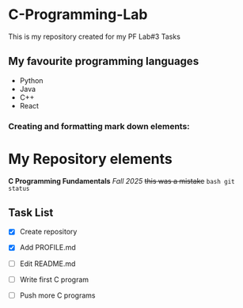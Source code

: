 # C-Programming-Lab
This is my repository created for my PF Lab#3 Tasks
## My favourite programming languages
+ Python
+ Java
+ C++
+ React
### Creating and formatting mark down elements:
# My Repository elements
**C Programming Fundamentals**
*Fall 2025* 
~~this was a mistake~~ 
```bash git status``` 
## Task List
- [x] Create repository   
- [x] Add PROFILE.md  
- [ ] Edit README.md  
- [ ] Write first C program  
- [ ] Push more C programs  
  
